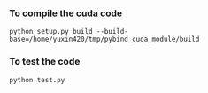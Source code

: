 ### To compile the cuda code
```
python setup.py build --build-base=/home/yuxin420/tmp/pybind_cuda_module/build
```

### To test the code
```
python test.py
```
